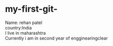 # my-first-git-
Name: rehan patel
<br>
country:India
<br>
I live in maharashtra
<br>
Currently i am in second year of engginearingclear
